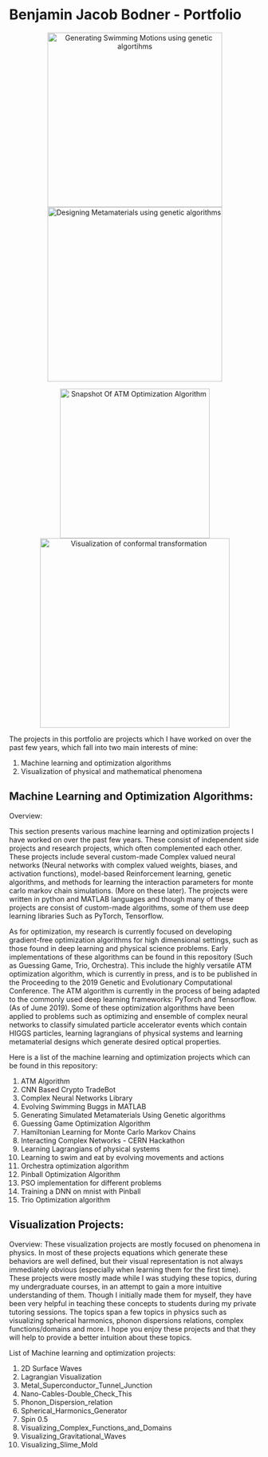 # Benjamin Jacob Bodner - Portfolio



<p align="center">
    <img src=https://github.com/BjBodner/Portfolio/blob/master/Machine_Learning_and_Optimization_Projects/Images/Swimming%20AI%20GIF2.gif width="350" title="Generating Swimming Motions using genetic algortihms">
  <img src=https://github.com/BjBodner/Portfolio/blob/master/Machine_Learning_and_Optimization_Projects/Images/Focusing_Incoming_Light2.jpg width="350" title="Designing Metamaterials using genetic algorithms">
</p>
   
<p align="center">
   <img src=https://github.com/BjBodner/Portfolio/blob/master/Machine_Learning_and_Optimization_Projects/Images/ATM_Optimization_Snapshot.JPG width="300" title="Snapshot Of ATM Optimization Algorithm">
   <img src=https://github.com/BjBodner/Portfolio/blob/master/Visualization_Projects/Images/Conformal-Transormation_of_1_z_to_the_Power_Alpha.JPG
width="380" title="Visualization of conformal transformation">
</p>

The projects in this portfolio are projects which I have worked on over the past few years, which fall into two main interests of mine:
1. Machine learning and optimization algorithms
2. Visualization of physical and mathematical phenomena


## Machine Learning and Optimization Algorithms:

Overview:

This section presents various machine learning and optimization projects I have worked on over the past few years. 
These consist of independent side projects and research projects, which often complemented each other. 
These projects include several custom-made Complex valued neural networks (Neural networks with complex valued weights, biases, and activation functions), model-based Reinforcement learning, genetic algorithms, and methods for learning the interaction parameters for monte carlo markov chain simulations. (More on these later). 
The projects were written in python and MATLAB languages and though many of these projects are consist of custom-made algorithms, some of them use deep learning libraries Such as PyTorch, Tensorflow.

As for optimization, my research is currently focused on developing gradient-free optimization algorithms for high dimensional settings, such as those found in deep learning and physical science problems. 
Early implementations of these algorithms can be found in this repository (Such as Guessing Game, Trio, Orchestra). This include the highly versatile ATM optimization algorithm, which is currently in press, and is to be published in the Proceeding to the 2019 Genetic and Evolutionary Computational Conference. The ATM algorithm is currently in the process of being adapted to the commonly used deep learning frameworks: PyTorch and Tensorflow. (As of June 2019).
Some of these optimization algorithms have been applied to problems such as optimizing and ensemble
of complex neural networks to classify simulated particle accelerator events which contain HIGGS particles, learning lagrangians of physical systems and learning metamaterial designs which generate desired optical properties.


Here is a list of the machine learning and optimization projects which can be found in this repository:
1. ATM Algorithm
2. CNN Based Crypto TradeBot
3. Complex Neural Networks Library
4. Evolving Swimming Buggs in MATLAB
5. Generating Simulated Metamaterials Using Genetic algorithms
6. Guessing Game Optimization Algorithm
7. Hamiltonian Learning for Monte Carlo Markov Chains
8. Interacting Complex Networks - CERN Hackathon
9. Learning Lagrangians of physical systems
10. Learning to swim and eat by evolving movements and actions
11. Orchestra optimization algorithm
12. Pinball Optimization Algorithm
13. PSO implementation for different problems
14. Training a DNN on mnist with Pinball
15. Trio Optimization algorithm



## Visualization Projects:

Overview:
These visualization projects are mostly focused on phenomena in physics. In most of these projects equations which generate these behaviors are well defined, but their visual representation is not always immediately obvious (especially when learning them for the first time). These projects were mostly made while I was studying these topics, during my undergraduate courses, in an attempt to gain a more intuitive understanding of them. Though I initially made them for myself, they have been very helpful in teaching these concepts to students during my private tutoring sessions.
The topics span a few topics in physics such as visualizing spherical harmonics, phonon dispersions relations, complex functions/domains and more. I hope you enjoy these projects and that they will help to provide a better intuition about these topics.


List of Machine learning and optimization projects:
1. 2D Surface Waves
2. Lagrangian Visualization
3. Metal_Superconductor_Tunnel_Junction
4. Nano-Cables-Double_Check_This
5. Phonon_Dispersion_relation
6. Spherical_Harmonics_Generator
7. Spin 0.5
8. Visualizing_Complex_Functions_and_Domains
9. Visualizing_Gravitational_Waves
10. Visualizing_Slime_Mold

